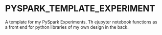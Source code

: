 # PYSPARK_TEMPLATE_EXPERIMENT

A template for my PySpark Experiments. Th ejupyter notebook functions as a front end for python libraries of my own design in the back.

